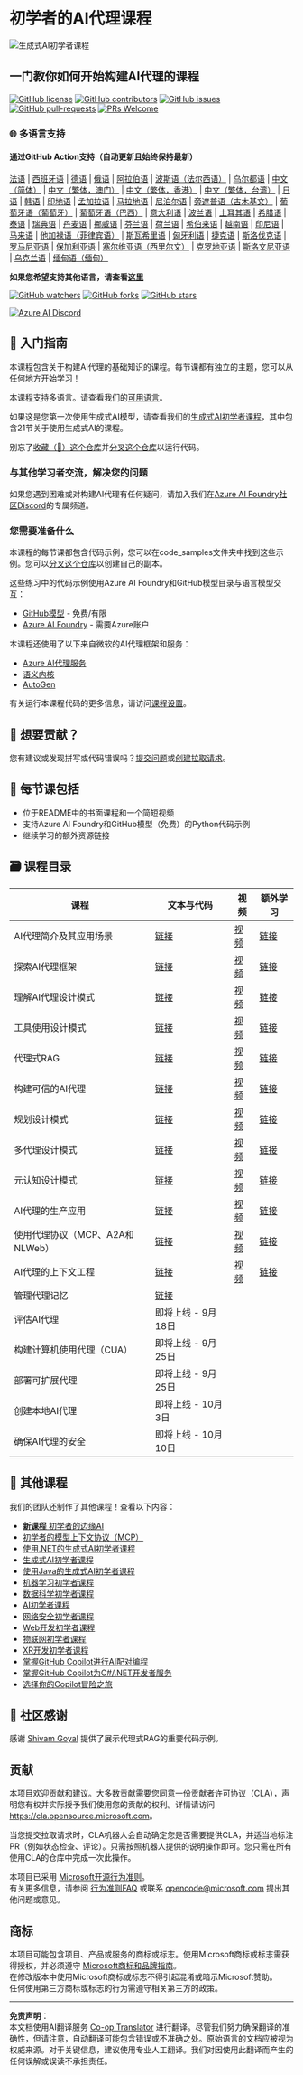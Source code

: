 <!--
CO_OP_TRANSLATOR_METADATA:
{
  "original_hash": "0c6a7a65974383f8467bb6adf3d34bc5",
  "translation_date": "2025-09-29T20:52:00+00:00",
  "source_file": "README.md",
  "language_code": "zh"
}
-->
# 初学者的AI代理课程

![生成式AI初学者课程](../../translated_images/repo-thumbnailv2.06f4a48036fde647f6ba4eb19f5651babe59bb30e972748afb349e47725d7601.zh.png)

## 一门教你如何开始构建AI代理的课程

[![GitHub license](https://img.shields.io/github/license/microsoft/ai-agents-for-beginners.svg)](https://github.com/microsoft/ai-agents-for-beginners/blob/master/LICENSE?WT.mc_id=academic-105485-koreyst)
[![GitHub contributors](https://img.shields.io/github/contributors/microsoft/ai-agents-for-beginners.svg)](https://GitHub.com/microsoft/ai-agents-for-beginners/graphs/contributors/?WT.mc_id=academic-105485-koreyst)
[![GitHub issues](https://img.shields.io/github/issues/microsoft/ai-agents-for-beginners.svg)](https://GitHub.com/microsoft/ai-agents-for-beginners/issues/?WT.mc_id=academic-105485-koreyst)
[![GitHub pull-requests](https://img.shields.io/github/issues-pr/microsoft/ai-agents-for-beginners.svg)](https://GitHub.com/microsoft/ai-agents-for-beginners/pulls/?WT.mc_id=academic-105485-koreyst)
[![PRs Welcome](https://img.shields.io/badge/PRs-welcome-brightgreen.svg?style=flat-square)](http://makeapullrequest.com?WT.mc_id=academic-105485-koreyst)

### 🌐 多语言支持

#### 通过GitHub Action支持（自动更新且始终保持最新）

[法语](../fr/README.md) | [西班牙语](../es/README.md) | [德语](../de/README.md) | [俄语](../ru/README.md) | [阿拉伯语](../ar/README.md) | [波斯语（法尔西语）](../fa/README.md) | [乌尔都语](../ur/README.md) | [中文（简体）](./README.md) | [中文（繁体，澳门）](../mo/README.md) | [中文（繁体，香港）](../hk/README.md) | [中文（繁体，台湾）](../tw/README.md) | [日语](../ja/README.md) | [韩语](../ko/README.md) | [印地语](../hi/README.md) | [孟加拉语](../bn/README.md) | [马拉地语](../mr/README.md) | [尼泊尔语](../ne/README.md) | [旁遮普语（古木基文）](../pa/README.md) | [葡萄牙语（葡萄牙）](../pt/README.md) | [葡萄牙语（巴西）](../br/README.md) | [意大利语](../it/README.md) | [波兰语](../pl/README.md) | [土耳其语](../tr/README.md) | [希腊语](../el/README.md) | [泰语](../th/README.md) | [瑞典语](../sv/README.md) | [丹麦语](../da/README.md) | [挪威语](../no/README.md) | [芬兰语](../fi/README.md) | [荷兰语](../nl/README.md) | [希伯来语](../he/README.md) | [越南语](../vi/README.md) | [印尼语](../id/README.md) | [马来语](../ms/README.md) | [他加禄语（菲律宾语）](../tl/README.md) | [斯瓦希里语](../sw/README.md) | [匈牙利语](../hu/README.md) | [捷克语](../cs/README.md) | [斯洛伐克语](../sk/README.md) | [罗马尼亚语](../ro/README.md) | [保加利亚语](../bg/README.md) | [塞尔维亚语（西里尔文）](../sr/README.md) | [克罗地亚语](../hr/README.md) | [斯洛文尼亚语](../sl/README.md) | [乌克兰语](../uk/README.md) | [缅甸语（缅甸）](../my/README.md)

**如果您希望支持其他语言，请查看[这里](https://github.com/Azure/co-op-translator/blob/main/getting_started/supported-languages.md)**

[![GitHub watchers](https://img.shields.io/github/watchers/microsoft/ai-agents-for-beginners.svg?style=social&label=Watch)](https://GitHub.com/microsoft/ai-agents-for-beginners/watchers/?WT.mc_id=academic-105485-koreyst)
[![GitHub forks](https://img.shields.io/github/forks/microsoft/ai-agents-for-beginners.svg?style=social&label=Fork)](https://GitHub.com/microsoft/ai-agents-for-beginners/network/?WT.mc_id=academic-105485-koreyst)
[![GitHub stars](https://img.shields.io/github/stars/microsoft/ai-agents-for-beginners.svg?style=social&label=Star)](https://GitHub.com/microsoft/ai-agents-for-beginners/stargazers/?WT.mc_id=academic-105485-koreyst)

[![Azure AI Discord](https://dcbadge.limes.pink/api/server/kzRShWzttr)](https://discord.gg/kzRShWzttr)

## 🌱 入门指南

本课程包含关于构建AI代理的基础知识的课程。每节课都有独立的主题，您可以从任何地方开始学习！

本课程支持多语言。请查看我们的[可用语言](../..)。

如果这是您第一次使用生成式AI模型，请查看我们的[生成式AI初学者课程](https://aka.ms/genai-beginners)，其中包含21节关于使用生成式AI的课程。

别忘了[收藏（🌟）这个仓库](https://docs.github.com/en/get-started/exploring-projects-on-github/saving-repositories-with-stars?WT.mc_id=academic-105485-koreyst)并[分叉这个仓库](https://github.com/microsoft/ai-agents-for-beginners/fork)以运行代码。

### 与其他学习者交流，解决您的问题

如果您遇到困难或对构建AI代理有任何疑问，请加入我们在[Azure AI Foundry社区Discord](https://aka.ms/ai-agents/discord)的专属频道。

### 您需要准备什么

本课程的每节课都包含代码示例，您可以在code_samples文件夹中找到这些示例。您可以[分叉这个仓库](https://github.com/microsoft/ai-agents-for-beginners/fork)以创建自己的副本。

这些练习中的代码示例使用Azure AI Foundry和GitHub模型目录与语言模型交互：

- [GitHub模型](https://aka.ms/ai-agents-beginners/github-models) - 免费/有限
- [Azure AI Foundry](https://aka.ms/ai-agents-beginners/ai-foundry) - 需要Azure账户

本课程还使用了以下来自微软的AI代理框架和服务：

- [Azure AI代理服务](https://aka.ms/ai-agents-beginners/ai-agent-service)
- [语义内核](https://aka.ms/ai-agents-beginners/semantic-kernel)
- [AutoGen](https://aka.ms/ai-agents/autogen)

有关运行本课程代码的更多信息，请访问[课程设置](./00-course-setup/README.md)。

## 🙏 想要贡献？

您有建议或发现拼写或代码错误吗？[提交问题](https://github.com/microsoft/ai-agents-for-beginners/issues?WT.mc_id=academic-105485-koreyst)或[创建拉取请求](https://github.com/microsoft/ai-agents-for-beginners/pulls?WT.mc_id=academic-105485-koreyst)。

## 📂 每节课包括

- 位于README中的书面课程和一个简短视频
- 支持Azure AI Foundry和GitHub模型（免费）的Python代码示例
- 继续学习的额外资源链接

## 🗃️ 课程目录

| **课程**                                     | **文本与代码**                                    | **视频**                                                  | **额外学习**                                                                         |
|----------------------------------------------|----------------------------------------------------|------------------------------------------------------------|----------------------------------------------------------------------------------------|
| AI代理简介及其应用场景                       | [链接](./01-intro-to-ai-agents/README.md)          | [视频](https://youtu.be/3zgm60bXmQk?si=z8QygFvYQv-9WtO1)  | [链接](https://aka.ms/ai-agents-beginners/collection?WT.mc_id=academic-105485-koreyst) |
| 探索AI代理框架                               | [链接](./02-explore-agentic-frameworks/README.md)  | [视频](https://youtu.be/ODwF-EZo_O8?si=Vawth4hzVaHv-u0H)  | [链接](https://aka.ms/ai-agents-beginners/collection?WT.mc_id=academic-105485-koreyst) |
| 理解AI代理设计模式                           | [链接](./03-agentic-design-patterns/README.md)     | [视频](https://youtu.be/m9lM8qqoOEA?si=BIzHwzstTPL8o9GF)  | [链接](https://aka.ms/ai-agents-beginners/collection?WT.mc_id=academic-105485-koreyst) |
| 工具使用设计模式                             | [链接](./04-tool-use/README.md)                    | [视频](https://youtu.be/vieRiPRx-gI?si=2z6O2Xu2cu_Jz46N)  | [链接](https://aka.ms/ai-agents-beginners/collection?WT.mc_id=academic-105485-koreyst) |
| 代理式RAG                                    | [链接](./05-agentic-rag/README.md)                 | [视频](https://youtu.be/WcjAARvdL7I?si=gKPWsQpKiIlDH9A3)  | [链接](https://aka.ms/ai-agents-beginners/collection?WT.mc_id=academic-105485-koreyst) |
| 构建可信的AI代理                             | [链接](./06-building-trustworthy-agents/README.md) | [视频](https://youtu.be/iZKkMEGBCUQ?si=jZjpiMnGFOE9L8OK ) | [链接](https://aka.ms/ai-agents-beginners/collection?WT.mc_id=academic-105485-koreyst) |
| 规划设计模式                                 | [链接](./07-planning-design/README.md)             | [视频](https://youtu.be/kPfJ2BrBCMY?si=6SC_iv_E5-mzucnC)  | [链接](https://aka.ms/ai-agents-beginners/collection?WT.mc_id=academic-105485-koreyst) |
| 多代理设计模式                               | [链接](./08-multi-agent/README.md)                 | [视频](https://youtu.be/V6HpE9hZEx0?si=rMgDhEu7wXo2uo6g)  | [链接](https://aka.ms/ai-agents-beginners/collection?WT.mc_id=academic-105485-koreyst) |
| 元认知设计模式                               | [链接](./09-metacognition/README.md)               | [视频](https://youtu.be/His9R6gw6Ec?si=8gck6vvdSNCt6OcF)  | [链接](https://aka.ms/ai-agents-beginners/collection?WT.mc_id=academic-105485-koreyst) |
| AI代理的生产应用                             | [链接](./10-ai-agents-production/README.md)        | [视频](https://youtu.be/l4TP6IyJxmQ?si=31dnhexRo6yLRJDl)  | [链接](https://aka.ms/ai-agents-beginners/collection?WT.mc_id=academic-105485-koreyst) |
| 使用代理协议（MCP、A2A和NLWeb）              | [链接](./11-agentic-protocols/README.md)           | [视频](https://youtu.be/X-Dh9R3Opn8)                                 | [链接](https://aka.ms/ai-agents-beginners/collection?WT.mc_id=academic-105485-koreyst) |
| AI代理的上下文工程                     | [链接](./12-context-engineering/README.md)         | [视频](https://youtu.be/F5zqRV7gEag)                                 | [链接](https://aka.ms/ai-agents-beginners/collection?WT.mc_id=academic-105485-koreyst) |
| 管理代理记忆                           | [链接](./13-agent-memory/README.md)     |                                                            |                                                                                        |
| 评估AI代理                            | 即将上线 - 9月18日                                |                                                            |                                                                                        |
| 构建计算机使用代理（CUA）              | 即将上线 - 9月25日                                |                                                            |                                                                                        |
| 部署可扩展代理                        | 即将上线 - 9月25日                                |                                                            |                                                                                        |
| 创建本地AI代理                        | 即将上线 - 10月3日                                |                                                            |                                                                                        |
| 确保AI代理的安全                      | 即将上线 - 10月10日                               |                                                            |                                                                                        |

## 🎒 其他课程

我们的团队还制作了其他课程！查看以下内容：

- [**新课程** 初学者的边缘AI](https://github.com/microsoft/edgeai-for-beginners?WT.mc_id=academic-105485-koreyst)
- [初学者的模型上下文协议（MCP）](https://github.com/microsoft/mcp-for-beginners?WT.mc_id=academic-105485-koreyst)
- [使用.NET的生成式AI初学者课程](https://github.com/microsoft/Generative-AI-for-beginners-dotnet?WT.mc_id=academic-105485-koreyst)
- [生成式AI初学者课程](https://github.com/microsoft/generative-ai-for-beginners?WT.mc_id=academic-105485-koreyst)
- [使用Java的生成式AI初学者课程](https://github.com/microsoft/generative-ai-for-beginners-java?WT.mc_id=academic-105485-koreyst)
- [机器学习初学者课程](https://aka.ms/ml-beginners?WT.mc_id=academic-105485-koreyst)
- [数据科学初学者课程](https://aka.ms/datascience-beginners?WT.mc_id=academic-105485-koreyst)
- [AI初学者课程](https://aka.ms/ai-beginners?WT.mc_id=academic-105485-koreyst)
- [网络安全初学者课程](https://github.com/microsoft/Security-101??WT.mc_id=academic-96948-sayoung)
- [Web开发初学者课程](https://aka.ms/webdev-beginners?WT.mc_id=academic-105485-koreyst)
- [物联网初学者课程](https://aka.ms/iot-beginners?WT.mc_id=academic-105485-koreyst)
- [XR开发初学者课程](https://github.com/microsoft/xr-development-for-beginners?WT.mc_id=academic-105485-koreyst)
- [掌握GitHub Copilot进行AI配对编程](https://aka.ms/GitHubCopilotAI?WT.mc_id=academic-105485-koreyst)
- [掌握GitHub Copilot为C#/.NET开发者服务](https://github.com/microsoft/mastering-github-copilot-for-dotnet-csharp-developers?WT.mc_id=academic-105485-koreyst)
- [选择你的Copilot冒险之旅](https://github.com/microsoft/CopilotAdventures?WT.mc_id=academic-105485-koreyst)

## 🌟 社区感谢

感谢 [Shivam Goyal](https://www.linkedin.com/in/shivam2003/) 提供了展示代理式RAG的重要代码示例。

## 贡献

本项目欢迎贡献和建议。大多数贡献需要您同意一份贡献者许可协议（CLA），声明您有权并实际授予我们使用您的贡献的权利。详情请访问 <https://cla.opensource.microsoft.com>。

当您提交拉取请求时，CLA机器人会自动确定您是否需要提供CLA，并适当地标注PR（例如状态检查、评论）。只需按照机器人提供的说明操作即可。您只需在所有使用CLA的仓库中完成一次此操作。

本项目已采用 [Microsoft开源行为准则](https://opensource.microsoft.com/codeofconduct/)。  
有关更多信息，请参阅 [行为准则FAQ](https://opensource.microsoft.com/codeofconduct/faq/) 或联系 [opencode@microsoft.com](mailto:opencode@microsoft.com) 提出其他问题或意见。

## 商标

本项目可能包含项目、产品或服务的商标或标志。使用Microsoft商标或标志需获得授权，并必须遵守 [Microsoft商标和品牌指南](https://www.microsoft.com/legal/intellectualproperty/trademarks/usage/general)。  
在修改版本中使用Microsoft商标或标志不得引起混淆或暗示Microsoft赞助。  
任何使用第三方商标或标志的行为需遵守相关第三方的政策。

---

**免责声明**：  
本文档使用AI翻译服务 [Co-op Translator](https://github.com/Azure/co-op-translator) 进行翻译。尽管我们努力确保翻译的准确性，但请注意，自动翻译可能包含错误或不准确之处。原始语言的文档应被视为权威来源。对于关键信息，建议使用专业人工翻译。我们对因使用此翻译而产生的任何误解或误读不承担责任。